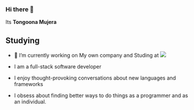 ### Hi there 👋

<h>Its <b>Tongoona Mujera</b></h>

<!--
**tongoonamujera/tongoonamujera** is a ✨ _special_ ✨ repository because its `README.md` (this file) appears on your GitHub profile.

Here are some ideas to get you started:

- 🔭 I’m currently working on ...
- 🌱 I’m currently learning ...
- 👯 I’m looking to collaborate on ...
- 🤔 I’m looking for help with ...
- 💬 Ask me about ...
- 📫 How to reach me: ...
- 😄 Pronouns: ...
- ⚡ Fun fact: ...
-->
## Studying
- 🔭 I’m currently working on My own company and Studing at ![](https://img.shields.io/badge/Microverse-blueviolet)

- I am a full-stack software developer

- I enjoy thought-provoking conversations about new languages and frameworks

- I obsess about finding better ways to do things as a programmer and as an individual.

